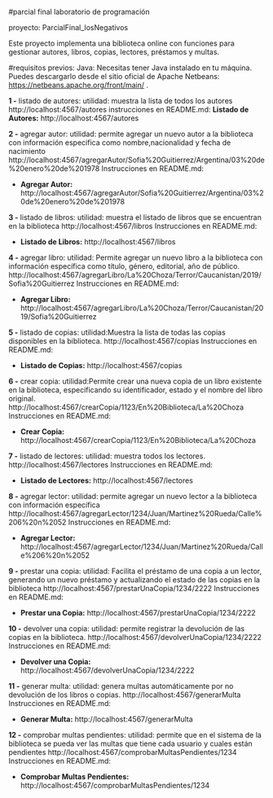 #parcial final laboratorio de programación

proyecto: ParcialFinal_losNegativos

Este proyecto implementa una biblioteca online con funciones para gestionar autores, libros, copias, lectores, préstamos y multas.

#requisitos previos:
Java: Necesitas tener Java instalado en tu máquina. Puedes descargarlo desde el sitio oficial de Apache Netbeans: https://netbeans.apache.org/front/main/ . 

**1 -**	listado de autores:
utilidad: muestra la lista de todos los autores
http://localhost:4567/autores
instrucciones en README.md:
**Listado de Autores:**
  http://localhost:4567/autores

**2 -**	agregar autor:
utilidad: permite agregar un nuevo autor a la biblioteca con información especifica como nombre,nacionalidad y fecha de nacimiento
http://localhost:4567/agregarAutor/Sofia%20Guitierrez/Argentina/03%20de%20enero%20de%201978
Instrucciones en README.md:

- **Agregar Autor:**
http://localhost:4567/agregarAutor/Sofia%20Guitierrez/Argentina/03%20de%20enero%20de%201978

**3 -**	listado de libros:
utilidad: muestra el listado de libros que se encuentran en la biblioteca
http://localhost:4567/libros
Instrucciones en README.md:
- **Listado de Libros:**
  http://localhost:4567/libros

**4 -**	agregar libro:
utilidad: Permite agregar un nuevo libro a la biblioteca con información específica como título, género, editorial, año de público.
http://localhost:4567/agregarLibro/La%20Choza/Terror/Caucanistan/2019/Sofia%20Guitierrez
Instrucciones en README.md:
- **Agregar Libro:**
  http://localhost:4567/agregarLibro/La%20Choza/Terror/Caucanistan/2019/Sofia%20Guitierrez

**5 -**	listado de copias:
utilidad:Muestra la lista de todas las copias disponibles en la biblioteca.
http://localhost:4567/copias
Instrucciones en README.md:
- **Listado de Copias:**
  http://localhost:4567/copias

**6 -**	crear copia:
utilidad:Permite crear una nueva copia de un libro existente en la biblioteca, especificando su identificador, estado y el nombre del libro original.
http://localhost:4567/crearCopia/1123/En%20Biblioteca/La%20Choza
Instrucciones en README.md:
- **Crear Copia:**
  http://localhost:4567/crearCopia/1123/En%20Biblioteca/La%20Choza

**7 -**	listado de lectores:
utilidad: muestra todos los lectores.
http://localhost:4567/lectores
Instrucciones en README.md:
- **Listado de Lectores:**
  http://localhost:4567/lectores

**8 -**	agregar lector:
utilidad: permite agregar un nuevo lector a la biblioteca con información específica
http://localhost:4567/agregarLector/1234/Juan/Martinez%20Rueda/Calle%206%20n%2052
Instrucciones en README.md:
- **Agregar Lector:**
  http://localhost:4567/agregarLector/1234/Juan/Martinez%20Rueda/Calle%206%20n%2052

**9 -**	prestar una copia:
utilidad: Facilita el préstamo de una copia a un lector, generando un nuevo préstamo y actualizando el estado de las copias en  la biblioteca
http://localhost:4567/prestarUnaCopia/1234/2222
Instrucciones en README.md:
- **Prestar una Copia:**
  http://localhost:4567/prestarUnaCopia/1234/2222

**10 -**	 devolver una copia:
utilidad: permite registrar la devolución de las copias en la biblioteca.
http://localhost:4567/devolverUnaCopia/1234/2222
Instrucciones en README.md:
- **Devolver una Copia:**
  http://localhost:4567/devolverUnaCopia/1234/2222
 
**11 -**	 generar multa:
utilidad: genera multas automáticamente por no devolución de los libros o copias.
http://localhost:4567/generarMulta
Instrucciones en README.md:
- **Generar Multa:**
  http://localhost:4567/generarMulta

**12 -**	 comprobar multas pendientes:
utilidad: permite que en el sistema de la biblioteca se pueda ver las multas que tiene cada usuario y  cuales están pendientes
http://localhost:4567/comprobarMultasPendientes/1234
Instrucciones en README.md:
- **Comprobar Multas Pendientes:**
  http://localhost:4567/comprobarMultasPendientes/1234


 








